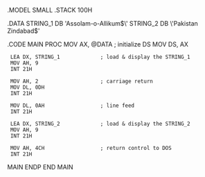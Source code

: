  .MODEL SMALL
 .STACK 100H

 .DATA
    STRING_1  DB  \'Assolam-o-Allikum$\'
    STRING_2  DB  \'Pakistan Zindabad$\'

 .CODE
   MAIN PROC
     MOV AX, @DATA                ; initialize DS
     MOV DS, AX

     LEA DX, STRING_1             ; load & display the STRING_1  
     MOV AH, 9            
     INT 21H

     MOV AH, 2                    ; carriage return
     MOV DL, 0DH
     INT 21H

     MOV DL, 0AH                  ; line feed
     INT 21H

     LEA DX, STRING_2             ; load & display the STRING_2  
     MOV AH, 9
     INT 21H

     MOV AH, 4CH                  ; return control to DOS
     INT 21H
   MAIN ENDP
 END MAIN
